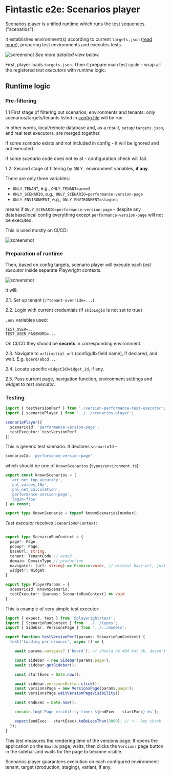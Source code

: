 # Fintastic e2e: Scenarios player

Scenarios player is unified runtime which runs the test sequences ("scenarios").

It establishes environment(s) according to current `targets.json` ([read more](config-file-format.md)),
preparing test environments and executes tests.

![screenshot](img/e2e-scenarios.drawio.png)
_See more detailed view below._

First, player loads `targets.json`. Then it prepare main test cycle - wrap all the registered
_test executors_ with runtime logic.

## Runtime logic

### Pre-filtering

1.1 First stage of filtering out scenarios, environments and tenants: only scenarios/targets/tenants
listed in [config file](./run-config.md) will be run.

In other words, local/remote database and, as a result, `setup/targets.json`, and real test executors, are
merged together.

If some _scenario_ exists and not included in config - it will be ignored and not executed.

If some _scenario_ code does not exist - configuration check will fail.

1.2. Second stage of filtering by `ONLY_` environment variables, **if any**.

There are only three variables:

* `ONLY_TENANT`, e.g., `ONLY_TENANT=acme3`
* `ONLY_SCENARIO`, e.g., `ONLY_SCENARIO=performance-version-page`
* `ONLY_ENVIRONMENT`, e.g., `ONLY_ENVIRONMENT=staging`

means if `ONLY_SCENARIO=performance-version-page` - despite any database/local config everything except
`performance-version-page` will not be executed.

This is used mostly on CI/CD:

![screenshot](img/ci-cd-run-only.png)

### Preparation of runtime

Then, based on config targets, scenario player will execute each _test executor_ inside
separate Playwright contexts.

![screenshot](img/e2e-scenario-flow.drawio.png)

It will:

2.1. Set up tenant (`/?tenant-override=...`)

2.2. Login with current credentials (if `skipLogin` is not set to true)

`.env` variables used:

```dotenv
TEST_USER=...
TEST_USER_PASSWORD=...
```

On CI/CD they should be **secrets** in corresponding environment.

2.3. Navigate to `url`/`initial_url` (config/db field name), if declared, and wait. E.g. `board/abcd...`

2.4. Locate specific `widgetId`/`widget_id`, if any.

2.5. Pass current page, navigation function, environment settings and widget to _test executor_.

### Testing

```ts
import { testVersionPerf } from './version-performance-test-executor';
import { scenarioPlayer } from '../../scenarios-player';

scenarioPlayer({
  scenarioId: 'performance-version-page',
  testExecutor: testVersionPerf
});
```

This is generic test scenario. It declares `scenarioId` -

```ts
scenarioId: 'performance-version-page'
```

which should be one of `KnownScenarios` (`types/environment.ts`):

```ts
export const knownScenarios = [
  'arr_net_top_accuracy',
  'pnl_values_10x',
  'pnl_net_calculation',
  'performance-version-page',
  'login-flow'
] as const;

export type KnownScenario = typeof knownScenarios[number];
```

_Test executor_ receives `ScenarioRunContext`:

```ts

export type ScenarioRunContext = {
  page?: Page,
  popup?: Page,
  baseUrl: string,
  tenant: TenantCode // acme3
  domain: DomainType // production
  navigate?: (url: string) => Promise<void>, // without base url, just "board" or "versions"
  widget?: Widget
}

export type PlayerParams = {
  scenarioId: KnownScenario;
  testExecutor: (params: ScenarioRunContext) => void
}
```

This is example of very simple test executor:

```ts
import { expect, test } from '@playwright/test';
import { ScenarioRunContext } from '../../types';
import { Sidebar, VersionsPage } from '../../models';

export function testVersionPerf(params: ScenarioRunContext) {
  test('Loading performance', async () => {

    await params.navigate?.('board'); // should be 404 but ok, doesn't matter

    const sidebar = new Sidebar(params.page!);
    await sidebar.getSidebar();

    const startExec = Date.now();

    await sidebar.versionsButton.click();
    const versionsPage = new VersionsPage(params.page!);
    await versionsPage.waitVersionPageVisibility();

    const endExec = Date.now();

    console.log(`Page visibility time: ${endExec - startExec} ms`);

    expect(endExec - startExec).toBeLessThan(3000); // <-- key check
  });
}
```

This test measures the rendering time of the versions page. It opens the application
on the `Boards` page, waits, then clicks the `Versions`
page button in the sidebar and waits for the page to become visible.

Scenarios player guarantees execution on each configured environment: tenant, target (production, staging),
variant, if any.